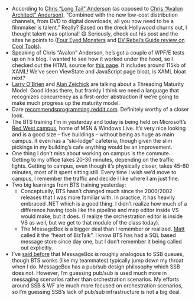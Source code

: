 -   According to [Chris “Long Tail”
    Anderson](http://www.longtail.com/the_long_tail/2007/01/how_to_make_a_l.html)
    (as opposed to [Chris “Avalon Architect”
    Anderson](http://www.simplegeek.com/)), “Combined with the new
    low-cost distribution channels, from DVD to digital downloads, all
    you now need to be a filmmaker is talent.” Really? Based on the
    dreck Hollywood churns out, I thought talent was optional!
    :smile:
    Seriously, check out his post and the sites he points to ([Four Eyed
    Monsters](http://foureyedmonsters.com) and [DV Rebel’s Guide review
    on Cool Tools](http://www.kk.org/cooltools/archives/001547.php)).
-   Speaking of Chris “Avalon” Anderson, he’s got a couple of WPF/E
    tests up on his blog. I wanted to see how it worked under the hood,
    so I checked out the HTML source for [this
    page](http://www.simplegeek.com/PermaLink.aspx/5516e540-156a-4672-a804-54c21bedf5b7).
    It includes around 115kb of XAML! We’ve seen ViewState and
    JavaScript page bloat, is XAML bloat next?
-   [Larry
    O’Brien](http://www.knowing.net/PermaLink,guid,db319518-094a-4d77-b365-2b1b28b2aa38.aspx)
    and [Alan
    Zeichick](http://ztrek.blogspot.com/2007/01/presenting-threading-maturity-model.html)
    are talking about a Threading Maturity Model. Good ideas there, but
    frankly I think we need a language that recognizes concurrency as a
    first-order abstraction if we’re going to make much progress up the
    maturity model.
-   Dare
    [recommends](http://www.25hoursaday.com/weblog/PermaLink.aspx?guid=3e16e16a-fa4e-4cbf-b18f-ccd8d34eeba4)[programming.reddit.com](http://programming.reddit.com/).
    Definitely worthy of a closer look.
-   The BTS training I’m in yesterday and today is being held on
    Microsoft’s [Red West
    campus](http://blogs.msdn.com/jobsblog/archive/2005/07/12/438157.aspx),
    home of MSN & Windows Live. It’s very nice looking and is a good
    size – five buildings – without being as huge as main campus. It
    even has a “ski-lodge” cafeteria, though given the slim pickings in
    my building’s cafe anything would be an improvement.
-   One thing I don’t miss about working on campus is the commute.
    Getting to my office takes 20-30 minutes, depending on the traffic
    lights. Getting to campus, even though it’s physically closer, takes
    45-60 minutes, most of it spent sitting still. Every time I wish
    we’d move to campus, I remember the traffic and decide I like where
    I am just fine.
-   Two big learnings from BTS training yesterday:
    -   Conceptually, BTS hasn’t changed much since the 2000/2002
        releases that I was more familiar with. In practice, it has
        heavily embraced .NET which is a good thing. I didn’t realize
        how much of a difference having tools like the pipeline and map
        editor inside VS would make, but it does. (I realize the
        orchestration editor is inside VS as well, but we get to that
        module of the class today).
    -   The MessageBox is a bigger deal than I remember or realized.
        [Matt](http://pluralsight.com/blogs/matt/) called it the “heart
        of BizTalk”. I know BTS has had a SQL based message store since
        day one, but I don’t remember it being called out explicitly.
-   I’ve [said
    before](http://devhawk.net/CommentView,guid,e7b99068-8f9b-47cd-b5d2-e09d5d250ccc.aspx#commentstart)
    that MessageBox is roughly analogous to SSB queues, though BTS wonks
    (like my teammates) typically jump down my throat when I do.
    MessageBox has a pub/sub design philosophy which SSB does not.
    However, I’m guessing pub/sub is used much more in messaging
    scenarios rather than orchestration scenarios. My efforts around SSB
    & WF are much more focused on orchestration scenarios, so I’m
    guessing SSB’s lack of pub/sub infrastructure is not a big deal.


